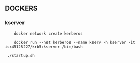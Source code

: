 ## DOCKERS

### kserver

		docker network create kerberos

		docker run --net kerberos --name kserv -h kserver -it isx45128227/krb5:kserver /bin/bash

	 ./startup.sh 


